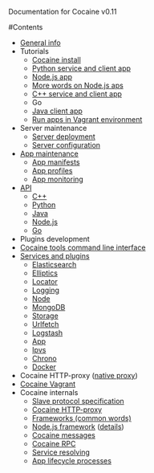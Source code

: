 Documentation for Cocaine v0.11

#Contents
  * [General info](general_info.md)
  * Tutorials
    * [Cocaine install](tutorials/tutorial_cocaine_install.md)
    * [Python service and client app](https://github.com/cocaine/cocaine-framework-python/wiki/Echo-application-example)
    * [Node.js app](https://github.com/cocaine/cocaine-framework-nodejs/blob/master/README.md)
    * [More words on Node.js aps](tutorials/tutorial_nodejs.md)
    * [C++ service and client app](tutorials/tutorial_cplusplus.md)
    * Go
    * [Java client app](https://github.com/cocaine/cocaine-framework-java/blob/master/README.md)
    * [Run apps in Vagrant environment](tutorials/tutorial_app_vagrant.md)
  * Server maintenance
    * [Server deployment](maintenance_server_deployment.md)
    * [Server configuration](maintenance_server_configuration.md)
  * [App maintenance](app_maintenance.md)
    * [App manifests](https://github.com/cocaine/cocaine-core/wiki/manifest)
    * [App profiles](https://github.com/cocaine/cocaine-core/wiki/profile)
    * [App monitoring](app_maintenance_monitoring.md)
  * [API](api.md)
    * [C++](api_cplusplus.md)
    * [Python](https://cocaine.readthedocs.org/en/latest/)
    * [Java](api_java.md)
    * [Node.js](api_javascript.md)
    * [Go](api_go.md)
  * Plugins development
  * [Cocaine tools command line interface](http://cocaine-tools.readthedocs.org/en/latest/)
  * [Services and plugins](services_and_plugins/services-and-plugins.md)
    * [Elasticsearch](services_and_plugins/elasticsearch.md)
    * [Elliptics](services_and_plugins/elliptics.md)
    * [Locator](services_and_plugins/locator.md)
    * [Logging](services_and_plugins/logging.md)
    * [Node](services_and_plugins/node.md)
    * [MongoDB](services_and_plugins/mongodb.md)
    * [Storage](services_and_plugins/storage.md)
    * [Urlfetch](services_and_plugins/urlfetch.md)
    * [Logstash](services_and_plugins/logstash.md)
    * [App](services_and_plugins/app.md)
    * [Ipvs](services_and_plugins/ipvs.md)
    * [Chrono](services_and_plugins/chrono.md)
    * [Docker](services_and_plugins/docker.md)
  * Cocaine HTTP-proxy ([native proxy](https://github.com/andrusha97/cocaine-native-proxy/blob/master/README.md))
  * [Cocaine Vagrant](https://github.com/cocaine/cocaine-vagrant/blob/master/README.md)
  * Cocaine internals
    * [Slave protocol specification](https://github.com/cocaine/cocaine-core/wiki/protocol)
    * [Cocaine HTTP-proxy](cocaine_internals/cocaine_http_proxy.md)
    * [Frameworks (common words)](cocaine_internals/frameworks.md)
    * [Node.js framework](cocaine_internals/nodejs-framework.md) ([details](nodejs-framework-overview.m))
    * [Cocaine messages](cocaine_internals/cocaine_messages.md)
    * [Cocaine RPC](cocaine_internals/cocaine_rpc_protocol.md)
    * [Service resolving](cocaine_internals/service_resolving.md)
    * [App lifecycle processes](cocaine_internals/app_lifecycle_processes.md)
